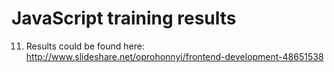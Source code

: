 # JavaScript training results

11) Results could be found here: http://www.slideshare.net/oprohonnyi/frontend-development-48651538
